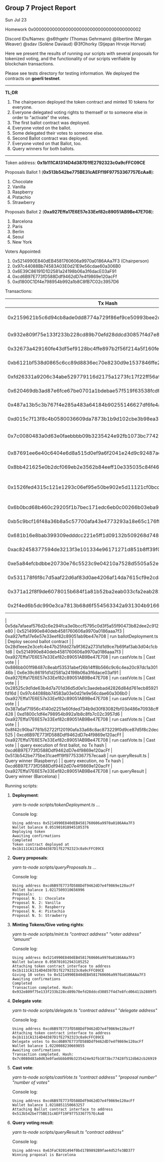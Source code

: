 ## Group 7 Project Report

Sun Jul 23

Homework 0x0000000000000000000000000000000000000002

Discord IDs/Names: @s6thgehr (Thomas Gehrmann) @libertine (Morgan Weaver) @sdav (Solène Daviaud) @3fOhorky (Stjepan Hrvoje Horvat)

Here we present the results of running our scripts with several proposals for tokenized voting, and the functionality of our scripts verifiable by blockchain transactions.

Please see tests directory for testing information. We deployed the contracts on **goerli testnet**.

----------------------------------------------------------------------------------
**TL;DR**
1. The chairperson deployed the token contract and minted 10 tokens for everyone.
2. Everyone delegated voting rights to themself or to someone else in order to "activate" the votes.
3. The first ballot contract was deployed.
4. Everyone voted on the ballot.
5. Some delegated their votes to someone else.
6. Second Ballot contract was deployed.
7. Everyone voted on that Ballot, too.
8. Query winners for both ballots.
----------------------------------------------------------------------------------


Token address: **0x1b111CA1314D4d387D1fE2792323c0a9cFFC09CE**

Proposals Ballot 1 (**0x513b542be775BE31cAEFf19F97753367757EcAa8**): 

1. Chocolate
2. Vanilla
3. Raspberry
4. Pistachio
5. Strawberry

Proposals Ballot 2 (**0xa927Effa17E6E57e33Eef82c89051AB9Be47E708**):

1. Barcelona
2. Paris
3. Berlin
4. Seoul
5. New York

Voters Appointed:

1. 0x5214990E840dEB4581760606a9970a0186AAa7F3 (Chairperson)
2. 0x97c44088Bb74583A03E0d21E9e56cdae60a306B0
3. 0x6E39C86191D1D2581a24198b06a3f6dacE03aF91
4. 0xcd6B97E773fD588Ddf9462dD7e4f9869e120acFf
5. 0xd1800C1Df4e798954b992a1b8C8fB7C02c3957D6

Transactions:

| Tx Hash                                                            | From                                       | To  | Action            | Notes             |
| ------------------------------------------------------------------ | ------------------------------------------ | --- | ----------------- | ----------------- |
| 0x2159621b5c6d94cb8ade0dd8774a729f86ef9ce50993bee2c00e8e8f55ef52fe | 0x5214990e840deb4581760606a9970a0186aaa7f3 | 0x1b111ca1314d4d387d1fe2792323c0a9cffc09ce | run tokenDeployment.ts | Token Contract Creation |
| 0x932e809f75e133f233b228cd89b70efd28ddcd30857f4d7e8fcd06411b2889f5 | 0x5214990e840deb4581760606a9970a0186aaa7f3 | 0x1b111ca1314d4d387d1fe2792323c0a9cffc09ce | run mint.ts | Mint Token |
| 0x32673a429160fe43df5ef9128bc4ffe897b2f56f214a5f160fec6eaf78bdc96c | 0x5214990e840deb4581760606a9970a0186aaa7f3 | 0x1b111ca1314d4d387d1fe2792323c0a9cffc09ce | run mint.ts | Mint Token |
| 0xb6121bf538d0865c6cc89d8836ec70e8230d9e1537846ffe290dc32133b0552b | 0x5214990e840deb4581760606a9970a0186aaa7f3 | 0x1b111ca1314d4d387d1fe2792323c0a9cffc09ce | run mint.ts | Mint Token |
| 0xfd26331a9206c34abe529779116d2175a1273fc17f22ff56a90246a36b7ad3a3 | 0x5214990e840deb4581760606a9970a0186aaa7f3 | 0x1b111ca1314d4d387d1fe2792323c0a9cffc09ce | run mint.ts | Mint Token |
| 0x620469db3ad87e6fce67be0701a1bdebae57f519f63538fcdf8296e32100abc8 | 0x5214990e840deb4581760606a9970a0186aaa7f3 | 0x1b111ca1314d4d387d1fe2792323c0a9cffc09ce | run mint.ts | Mint Token |
| 0x487a13b5c3b767f4e285a483a64184b90255146627df6fe4aaebb1674c6ae913 | 0x5214990e840deb4581760606a9970a0186aaa7f3 | 0x1b111ca1314d4d387d1fe2792323c0a9cffc09ce | run delegate.ts | Delegate Votes |
| 0xd015c7f13f8c4b0580036609da7873b1b9d102cbe3b98ea39fb16cf4bae2ac73 | 0x5214990e840deb4581760606a9970a0186aaa7f3 | 0x1b111ca1314d4d387d1fe2792323c0a9cffc09ce | run delegate.ts | Delegate Votes |
| 0x7c0080483a0d63e0faebbbb09b3235424e92fb1073bc77428f512db62cb26919 | 0xcd6B97E773fD588Ddf9462dD7e4f9869e120acFf | 0x1b111CA1314D4d387D1fE2792323c0a9cFFC09CE | run delegate.ts | Delegate self as voter |
| 0x87691ee6e40c6404e6d8a515d0ef9a6f2041e24d9c92487aca62d24b136cedc3 | 0x97c44088bb74583a03e0d21e9e56cdae60a306b0 | 0x1b111ca1314d4d387d1fe2792323c0a9cffc09ce | run delegate.ts | Delegate Votes |
| 0x8bb421625e0b2dcf069eb2e3562b84eeff10e335035c84f4696ab419ebab7b6a | 0x5214990e840deb4581760606a9970a0186aaa7f3 | 0x1b111ca1314d4d387d1fe2792323c0a9cffc09ce | run delegate.ts | Delegate Votes |
| 0x1526fed4315c121e1293c06ef95e50be902e5d11121cf0bcd4178203b4d81579 | 0x5214990e840deb4581760606a9970a0186aaa7f3 | 0x513b542be775be31caeff19f97753367757ecaa8 | run ballotDeployment.ts | Deploy first ballot contract |
| 0x6b0bcd68b460c29205f1b7bec171edc6eb0c00266b03eba90f0cdc859f9c4835 | 0x6e39c86191d1d2581a24198b06a3f6dace03af91 | 0x513b542be775BE31cAEFf19F97753367757EcAa8 | run castVote.ts | Cast vote|
| 0xb5c9bcf16f48a36b8a5c57700afa43e4773293a18e65c176ff9bad326447f30e | 0xcd6B97E773fD588Ddf9462dD7e4f9869e120acFf | 0x513b542be775BE31cAEFf19F97753367757EcAa8 | run castVote.ts | Cast vote|
| 0x681b16e8bab399309edddcc221e5ff1d09132b509268d748925a230501cd0ad3 | 0x5214990e840deb4581760606a9970a0186aaa7f3 | 0x513b542be775BE31cAEFf19F97753367757EcAa8 | run castVote.ts | Cast vote|
| 0xac82458377594de3213f3e101334e96171271d851b8ff39f0fddb3677c31c78a | 0x5214990e840deb4581760606a9970a0186aaa7f3 | 0x513b542be775BE31cAEFf19F97753367757EcAa8 | run castVote.ts | Cast vote|
| 0xe5a84efcbdbbe20730e76c5523c9e04210a7528d5505a52e90dca6dc3bef2cf6 | 0x6e39c86191d1d2581a24198b06a3f6dace03af91 | 0x513b542be775BE31cAEFf19F97753367757EcAa8 | run castVote.ts | Cast vote|
| 0x531178f6f8c7d5aaf22d6af83d0ae4206af14da7615cf9e2cd81d9d007dd44d3 | 0xd1800c1df4e798954b992a1b8c8fb7c02c3957d6 | 0x513b542be775BE31cAEFf19F97753367757EcAa8 | run castVote.ts | Cast vote|
| 0x371a12f8f9de6078015b684f1a81b52ba2eab033cfa2eab282e290c00d8e3397 | 0x5214990e840deb4581760606a9970a0186aaa7f3 | 0x1b111ca1314d4d387d1fe2792323c0a9cffc09ce | run delegate.ts | Delegate Votes|
| 0x2f4ed6b5dc990e3ca7813b68d6f554563342a931304b9166c6ba297af736a24c | 0x6e39c86191d1d2581a24198b06a3f6dace03af91 | 0x1b111ca1314d4d387d1fe2792323c0a9cffc09ce | run delegate.ts | Delegate Votes|

| 0x5da7afaeaf576d2c6e294fca3e0bccf5795c0d3f5a55f90473b82dee2c912e80 | 0x5214990e840deb4581760606a9970a0186aaa7f3 | 0xa927effa17e6e57e33eef82c89051ab9be47e708 | run ballotDeployment.ts | Deploy second ballot contract |
| 0x28d1eee2e3cefc4e47b25fdd27a9f362a2731d1d9ce7b69faf3ab3d04c1cb1d8 | 0x5214990e840deb4581760606a9970a0186aaa7f3 | 0xa927Effa17E6E57e33Eef82c89051AB9Be47E708 | run castVote.ts | Cast vote |
| 0x886bb001f98487c8eabf53531abef26b14ff8b566c9c6c4ea20c97dc1a30146b | 0x6e39c86191d1d2581a24198b06a3f6dace03af91 | 0xa927Effa17E6E57e33Eef82c89051AB9Be47E708 | run castVote.ts | Cast vote |
| 0x28525c9d1de63b4d7a701d36d5d0e1c3aedebad42826d84d761ecb85921fd16d | 0x97c44088bb74583a03e0d21e9e56cdae60a306b0 | 0xa927Effa17E6E57e33Eef82c89051AB9Be47E708 | run castVote.ts | Cast vote |
| 0x387a6af71956c4140d2251e60fded734b9d30f83082fbf03d486e70938cff428 | 0xd1800c1df4e798954b992a1b8c8fb7c02c3957d6 | 0xa927Effa17E6E57e33Eef82c89051AB9Be47E708 | run castVote.ts | Cast vote |
| 0x8f42c90ba7781b52722f120190afa33a68c8ac873229f0d9ce87d5f8c2dec525 | 0xcd6B97E773fD588Ddf9462dD7e4f9869e120acFf | 0xa927Effa17E6E57e33Eef82c89051AB9Be47E708 | run castVote.ts | Cast vote |
| query execution of first ballot, no Tx hash | 0xcd6B97E773fD588Ddf9462dD7e4f9869e120acFf | 0x513b542be775be31caeff19f97753367757ecaa8 | run queryResult.ts | Query winner (Raspberry) |
| query execution, no Tx hash | 0xcd6B97E773fD588Ddf9462dD7e4f9869e120acFf | 0xa927Effa17E6E57e33Eef82c89051AB9Be47E708 | run queryResult | Query winner (Barcelona) | 

Running scripts:

1. **Deployment**:

   *yarn ts-node scripts/tokenDeployment.ts ...*
   
   Console log:
   ```
   Using address 0x5214990E840dEB4581760606a9970a0186AAa7F3
   Wallet balance 0.051901018945105376
   Deploying token
   Awaiting confirmations
   Completed
   Token contract deployed at 0x1b111CA1314D4d387D1fE2792323c0a9cFFC09CE
   ```
   
2. **Query proposals**:

   *yarn ts-node scripts/queryProposals.ts ...*
   
   Console log:
   ```
   Using address 0xcd6B97E773fD588Ddf9462dD7e4f9869e120acFf
   Wallet balance 1.0217509310656996
   Proposals:
   Proposal N. 1: Chocolate
   Proposal N. 2: Vanilla
   Proposal N. 3: Raspberry
   Proposal N. 4: Pistachio
   Proposal N. 5: Strawberry
   ```

3. **Minting Tokens/Give voting rights**:

   *yarn ts-node scripts/mint.ts "contract address" "voter address" "amount"*
   
   Console log:
   ```
   Using address 0x5214990E840dEB4581760606a9970a0186AAa7F3
   Wallet balance 0.050701012943105252
   Attaching token contract interface to address 0x1b111CA1314D4d387D1fE2792323c0a9cFFC09CE
   Giving 10 votes to 0x5214990E840dEB4581760606a9970a0186AAa7F3
   Awaiting confirmations
   Completed
   Transaction completed. Hash: 0x932e809f75e133f233b228cd89b70efd28ddcd30857f4d7e8fcd06411b2889f5
   ```
   
4. **Delegate vote**:

   *yarn ts-node scripts/delegate.ts "contract address" "delegate address"*
   
   Console log:
   ```
   Using address 0xcd6B97E773fD588Ddf9462dD7e4f9869e120acFf
   Attaching token contract interface to address 0x1b111CA1314D4d387D1fE2792323c0a9cFFC09CE
   Delegate votes to 0xcd6B97E773fD588Ddf9462dD7e4f9869e120acFf
   Wallet balance 1.0220088230669855
   Awaiting confirmations
   Transaction completed. Hash: 0x7c0080483a0d63e0faebbbb09b3235424e92fb1073bc77428f512db62cb26919
   ```
   
5. **Cast vote**:

   *yarn ts-node scripts/castVote.ts "contract address" "proposal number" "number of votes"*
   
   Console log:
   ```
   Using address 0xcd6B97E773fD588Ddf9462dD7e4f9869e120acFf
   Wallet balance 1.0218851150663257
   Attaching Ballot contract interface to address 0x513b542be775BE31cAEFf19F97753367757EcAa8
   ```
   
6. **Query voting result**:

   *yarn ts-node scripts/queryResult.ts "contract address"*
   
   Console log:
   ```
   Using address 0x63FaC9201494f0bd17B9892B9fae4d52fe3BD377
   Winning proposal is Barcelona
   ```

